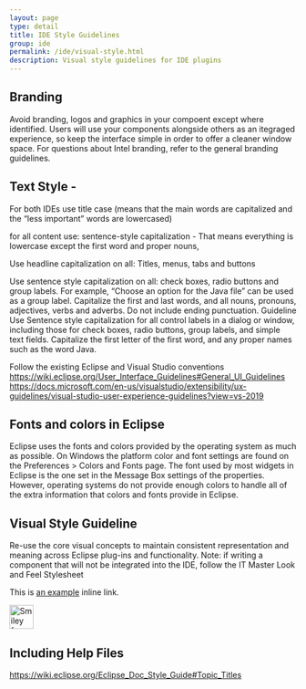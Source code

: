```yaml
---
layout: page
type: detail
title: IDE Style Guidelines
group: ide
permalink: /ide/visual-style.html
description: Visual style guidelines for IDE plugins
---
```




##

## Branding
Avoid branding, logos and graphics in your compoent except where identified.  Users will use your components alongside others as an itegraged experience, so keep the interface simple in order to offer a cleaner window space.  For questions about Intel branding, refer to the general branding guidelines.


## Text Style - 

For both IDEs use title case (means that the main words are capitalized and the “less important” words are lowercased) 

for all content use: sentence-style capitalization - That means everything is lowercase except the first word and proper nouns,


Use headline capitalization on all: Titles, menus, tabs and buttons


Use sentence style capitalization on all:
check boxes, radio buttons and group labels. 
For example, “Choose an option for the Java file” can be used as a group label.
Capitalize the first and last words, and all nouns, pronouns, adjectives, verbs and adverbs. Do not include ending punctuation. Guideline Use Sentence style capitalization for all control labels in a dialog or window, including those for check boxes, radio buttons, group labels, and simple text fields. Capitalize the first letter of the first word, and any proper names such as the word Java.

Follow the existing Eclipse and Visual Studio conventions
https://wiki.eclipse.org/User_Interface_Guidelines#General_UI_Guidelines
https://docs.microsoft.com/en-us/visualstudio/extensibility/ux-guidelines/visual-studio-user-experience-guidelines?view=vs-2019


## Fonts and colors in Eclipse
Eclipse uses the fonts and colors provided by the operating system as much as possible. On Windows the platform color and font settings are found on the Preferences > Colors and Fonts page. The font used by most widgets in Eclipse is the one set in the Message Box settings of the properties. However, operating systems do not provide enough colors to handle all of the extra information that colors and fonts provide in Eclipse. 



## Visual Style Guideline
Re-use the core visual concepts to maintain consistent representation and meaning across Eclipse plug-ins and functionality. 
Note: if writing a component that will not be integrated into the IDE, follow the IT Master Look and Feel Stylesheet
 
This is [an example](http://example.com/ "Title") inline link.

<img src="smiley.gif" alt="Smiley face" height="42" width="42">



## Including Help Files
https://wiki.eclipse.org/Eclipse_Doc_Style_Guide#Topic_Titles